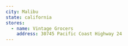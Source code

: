 ```yaml
---
city: Malibu
state: california
stores:
  - name: Vintage Grocers
    address: 30745 Pacific Coast Highway 24
---
```

